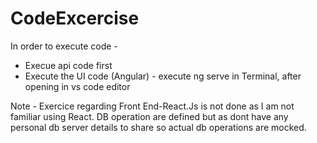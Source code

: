 # CodeExcercise

In order to execute code - 
- Execue api code first
- Execute the UI code (Angular) - execute ng serve in Terminal, after opening in vs code editor

Note - Exercice regarding Front End-React.Js is not done as I am not familiar using React.
       DB operation are defined but as dont have any personal db server details to share so actual db operations are mocked.
